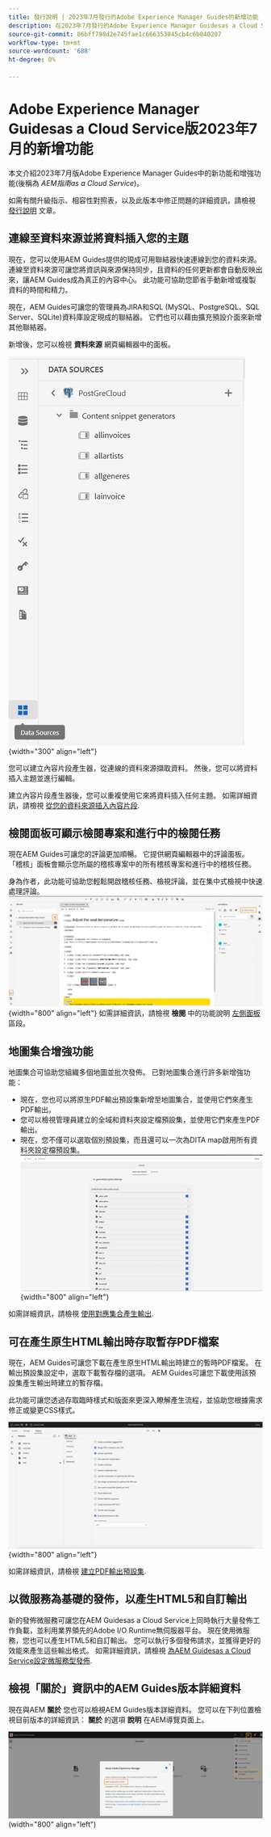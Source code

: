 ```yaml
---
title: 發行說明 | 2023年7月發行的Adobe Experience Manager Guides的新增功能
description: 在2023年7月發行的Adobe Experience Manager Guidesas a Cloud Service中瞭解新功能和增強功能
source-git-commit: 06bff798d2e745fae1c666353045cb4c6b040207
workflow-type: tm+mt
source-wordcount: '688'
ht-degree: 0%

---
```


# Adobe Experience Manager Guidesas a Cloud Service版2023年7月的新增功能

本文介紹2023年7月版Adobe Experience Manager Guides中的新功能和增強功能(後稱為 *AEM指南as a Cloud Service*)。

如需有關升級指示、相容性對照表，以及此版本中修正問題的詳細資訊，請檢視 [發行說明](release-notes-2023.7.0.md) 文章。

## 連線至資料來源並將資料插入您的主題

現在，您可以使用AEM Guides提供的現成可用聯結器快速連線到您的資料來源。 連線至資料來源可讓您將資訊與來源保持同步，且資料的任何更新都會自動反映出來，讓AEM Guides成為真正的內容中心。 此功能可協助您節省手動新增或複製資料的時間和精力。

現在，AEM Guides可讓您的管理員為JIRA和SQL (MySQL、PostgreSQL、SQL Server、SQLite)資料庫設定現成的聯結器。 它們也可以藉由擴充預設介面來新增其他聯結器。

新增後，您可以檢視 **資料來源** 網頁編輯器中的面板。

![](assets/code-snippet-generator.png){width="300" align="left"}

您可以建立內容片段產生器，從連線的資料來源擷取資料。 然後，您可以將資料插入主題並進行編輯。

建立內容片段產生器後，您可以重複使用它來將資料插入任何主題。 如需詳細資訊，請檢視 [從您的資料來源插入內容片段](../user-guide/web-editor-content-snippet.md).



## 檢閱面板可顯示檢閱專案和進行中的檢閱任務

現在AEM Guides可讓您的評論更加順暢。 它提供網頁編輯器中的評論面板。 「稽核」面板會顯示您所屬的稽核專案中的所有稽核專案和進行中的稽核任務。

身為作者，此功能可協助您輕鬆開啟稽核任務、檢視評論，並在集中式檢視中快速處理評論。
![](assets/active-review-task-comments.png){width="800" align="left"}
如需詳細資訊，請檢視 **檢閱** 中的功能說明 [左側面板](../user-guide/web-editor-features.md#id2051EA0M0HS) 區段。


## 地圖集合增強功能

地圖集合可協助您組織多個地圖並批次發佈。 已對地圖集合進行許多新增強功能：

- 現在，您也可以將原生PDF輸出預設集新增至地圖集合，並使用它們來產生PDF輸出。
- 您可以檢視管理員建立的全域和資料夾設定檔預設集，並使用它們來產生PDF輸出。
- 現在，您不僅可以選取個別預設集，而且還可以一次為DITA map啟用所有資料夾設定檔預設集。
  ![](assets/edit-map-collection.png){width="800" align="left"}

如需詳細資訊，請檢視 [使用對應集合產生輸出](../user-guide/generate-output-use-map-collection-output-generation.md).

## 可在產生原生HTML輸出時存取暫存PDF檔案

現在，AEM Guides可讓您下載在產生原生HTML輸出時建立的暫時PDF檔案。 在輸出預設集設定中，選取下載暫存檔的選項。  AEM Guides可讓您下載使用該預設集產生輸出時建立的暫存檔。

此功能可讓您透過存取臨時樣式和版面來更深入瞭解產生流程，並協助您根據需求修正或變更CSS樣式。

![](assets/native-pdf-advanced-settings.png){width="800" align="left"}

如需詳細資訊，請檢視 [建立PDF輸出預設集](../web-editor/native-pdf-web-editor.md#create-output-preset).

## 以微服務為基礎的發佈，以產生HTML5和自訂輸出

新的發佈微服務可讓您在AEM Guidesas a Cloud Service上同時執行大量發佈工作負載，並利用業界領先的Adobe I/O Runtime無伺服器平台。 現在使用微服務，您也可以產生HTML5和自訂輸出。
您可以執行多個發佈請求，並獲得更好的效能來產生這些輸出格式。
如需詳細資訊，請檢視 [為AEM Guidesas a Cloud Service設定微服務型發佈](../knowledge-base/publishing/configure-microservices.md).

## 檢視「關於」資訊中的AEM Guides版本詳細資料

現在與AEM **關於** 您也可以檢視AEM Guides版本詳細資料。 您可以在下列位置檢視目前版本的詳細資訊： **關於** 的選項 **說明** 在AEM導覽頁面上。

![](assets/about-aem-help.png)(width=&quot;800&quot; align=&quot;left&quot;)